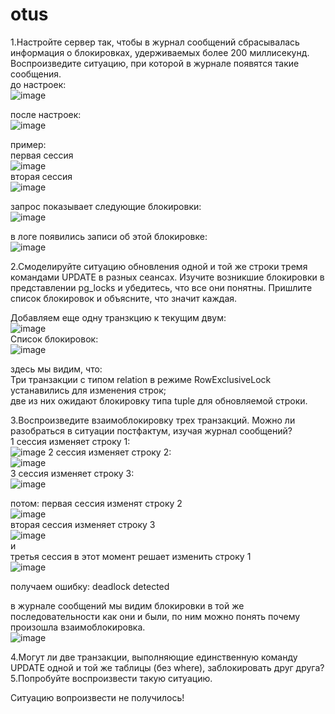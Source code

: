 # otus
1.Настройте сервер так, чтобы в журнал сообщений сбрасывалась информация о блокировках, удерживаемых более 200 миллисекунд. Воспроизведите ситуацию, при которой в журнале появятся такие сообщения.   
до настроек:  
![image](https://user-images.githubusercontent.com/108919955/184071002-6c11dfa3-08b2-4f73-83c6-e76e182ed10d.png)  
  
после настроек:  
![image](https://user-images.githubusercontent.com/108919955/184072158-c42685b0-b216-462b-a72c-946fc2008f27.png)  
  
 пример:  
 первая сессия  
 ![image](https://user-images.githubusercontent.com/108919955/184470550-46e327a1-bfb2-430d-86d8-d2268c8818c7.png)  
 вторая сессия  
 ![image](https://user-images.githubusercontent.com/108919955/184470610-2fa87ff6-9834-4a30-8e72-eedeee5a42d2.png)  

запрос показывает следующие блокировки:  
![image](https://user-images.githubusercontent.com/108919955/184470723-320e7498-6594-48da-b54a-e535e8da0eca.png)
  
в логе появились записи об этой блокировке:  
![image](https://user-images.githubusercontent.com/108919955/184470770-59dc5c00-d780-4907-a8ad-1e8116798819.png)  
  
2.Смоделируйте ситуацию обновления одной и той же строки тремя командами UPDATE в разных сеансах. Изучите возникшие блокировки в представлении pg_locks и убедитесь, что все они понятны. Пришлите список блокировок и объясните, что значит каждая.   
  
Добавляем еще одну транзкцию к текущим двум:  
![image](https://user-images.githubusercontent.com/108919955/184472926-f35c47b4-5af3-4c71-bd3a-b1894689e443.png)  
Список блокировок:  
![image](https://user-images.githubusercontent.com/108919955/184472883-b109b18e-3e84-40fc-91a2-5bd6bca932a3.png)  
  
здесь мы видим, что:  
Три транзакции с типом relation в режиме RowExclusiveLock устанавились для изменения строк;  
две из них ожидают блокировку типа tuple для обновляемой строки.


3.Воспроизведите взаимоблокировку трех транзакций. Можно ли разобраться в ситуации постфактум, изучая журнал сообщений?  
1 сессия изменяет строку 1:  
![image](https://user-images.githubusercontent.com/108919955/184475251-19cbc4e9-31c4-48cf-aaee-1a87d8563b6f.png)
2 сессия изменяет строку 2:  
![image](https://user-images.githubusercontent.com/108919955/184475274-2a760154-8295-46a7-a5e5-5a23ebadd9f8.png)  
3 сессия изменяет строку 3:  
![image](https://user-images.githubusercontent.com/108919955/184475290-4c903033-43e1-4d42-bd78-0bc68c3a02e7.png)  
  
потом:
первая сессия изменят строку 2  
![image](https://user-images.githubusercontent.com/108919955/184475362-dd934b60-1c76-4f1b-8ac2-da1bd0fb8aa6.png)  
вторая сессия изменяет строку 3  
![image](https://user-images.githubusercontent.com/108919955/184475389-edcfc2c2-d8dc-4923-8dcd-f9a8eff028c8.png)  
и  
третья сессия в этот момент решает изменить строку 1  
![image](https://user-images.githubusercontent.com/108919955/184475425-7791ca74-fecf-4d9d-a113-dfde1b51df82.png)  
  
получаем ошибку: deadlock detected    

в журнале сообщений мы видим блокировки в той же последовательности как они и были, по ним можно понять почему произошла взаимоблокировка.  
![image](https://user-images.githubusercontent.com/108919955/184475697-0ca85e2c-0888-49dd-9db8-bd0aa8a7c026.png)  


4.Могут ли две транзакции, выполняющие единственную команду UPDATE одной и той же таблицы (без where), заблокировать друг друга?
5.Попробуйте воспроизвести такую ситуацию.  
  
Ситуацию вопроизвести не получилось!  



